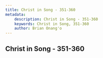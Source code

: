 ```yaml
---
title: Christ in Song - 351-360
metadata:
    description: Christ in Song - 351-360
    keywords: Christ in Song, 351-360
    author: Brian Onang'o
---
```



## Christ in Song - 351-360
  